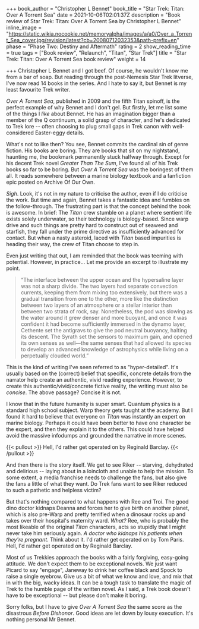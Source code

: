 +++
book_author = "Christopher L Bennet"
book_title = "Star Trek: Titan: Over A Torrent Sea"
date = 2021-10-06T02:01:37Z
description = "Book review of Star Trek: Titan: Over A Torrent Sea by Christopher L Bennet"
inline_image = "https://static.wikia.nocookie.net/memoryalpha/images/a/a0/Over_a_Torrent_Sea_cover.jpg/revision/latest?cb=20080712032353&path-prefix=en"
phase = "Phase Two: Destiny and Aftermath"
rating = 2
show_reading_time = true
tags = ["Book review", "Relaunch", "Titan", "Star Trek"]
title = "Star Trek: Titan: Over A Torrent Sea book review"
weight = 14

+++
Christopher L Bennet and I got beef. Of course, he wouldn't know me from a bar of soap. But reading through the post-Nemesis Star Trek litverse, I've now read 14 books in the series. And I hate to say it, but Bennet is my least favourite Trek writer.

_Over A Torrent Sea_, published in 2009 and the fifth Titan spinoff, is the perfect example of why Bennet and I don't gel. But firstly, let me list some of the things I _like_ about Bennet. He has an imagination bigger than a member of the Q continuum, a solid grasp of character, and he's dedicated to Trek lore -- often choosing to plug small gaps in Trek canon with well-considered Easter-eggy details.

What's not to like then? You see, Bennet commits the cardinal sin of genre fiction. His books are boring. They are books that sit on my nightstand, haunting me, the bookmark permanently stuck halfway through. Except for his decent Trek novel _Greater Than The Sum_, I've found all of his Trek books so far to be boring. But _Over A Torrent Sea_ was the boringest of them all. It reads somewhere between a marine biology textbook and a fanfiction epic posted on Archive Of Our Own.

_Sigh_. Look, it's not in my nature to criticise the author, even if I do criticise the work. But time and again, Bennet takes a fantastic idea and fumbles on the follow-through. The frustrating part is that the concept behind the book is awesome. In brief: The _Titan_ crew stumble on a planet where sentient life exists solely underwater, so their technology is biology-based. Since warp drive and such things are pretty hard to construct out of seaweed and starfish, they fall under the prime directive as insufficiently advanced for contact. But when a nasty asteroid, laced with _Titan_ based impurities is heading their way, the crew of Titan choose to step in.

Even just writing that out, I am reminded that the book was teeming with potential. However, in practice... Let me provide an excerpt to illustrate my point.

> “The interface between the upper ocean and the hypersaline layer was not a sharp divide. The two layers had separate convection currents, keeping them from mixing too extensively, but there was a gradual transition from one to the other, more like the distinction between two layers of an atmosphere or a stellar interior than between two strata of rock, say. Nonetheless, the pod was slowing as the water around it grew denser and more buoyant, and once it was confident it had become sufficiently immersed in the dynamo layer, Cethente set the antigravs to give the pod neutral buoyancy, halting its descent. The Syrath set the sensors to maximum gain, and opened its own senses as well—the same senses that had allowed its species to develop an advanced knowledge of astrophysics while living on a perpetually clouded world.”

This is the kind of writing I've seen referred to as "hyper-detailed". It's usually based on the (correct) belief that specific, concrete details from the narrator help create an authentic, vivid reading experience. However, to create this authentic/vivid/concrete fictive reality, the writing must also be _concise_. The above passage? Concise it is not.

I know that in the future humanity is super smart. Quantum physics is a standard high school subject. Warp theory gets taught at the academy. But I found it hard to believe that everyone on _Titan_ was instantly an expert on marine biology. Perhaps it could have been better to have one character be the expert, and then they explain it to the others. This could have helped avoid the massive infodumps and grounded the narrative in more scenes.

{{< pullout >}}
Hell, I'd rather get operated on by Reginald Barclay.
{{< /pullout >}}

And then there is the story itself. We get to see Riker -- starving, dehydrated and delirious -- laying about in a loincloth and unable to help the mission. To some extent, a media franchise needs to challenge the fans, but also give the fans a little of what they want. Do Trek fans want to see Riker reduced to such a pathetic and helpless victim?

But that's nothing compared to what happens with Ree and Troi. The good dino doctor kidnaps Deanna and forces her to give birth on another planet, which is also pre-Warp and pretty terrified when a dinosaur rocks up and takes over their hospital's maternity ward. _What?_ Ree, who is probably the most likeable of the original _Titan_ characters, acts so stupidly that I might never take him seriously again. _A doctor who kidnaps his patients when they're pregnant_. Think about it. I'd rather get operated on by Tom Paris. Hell, I'd rather get operated on by Reginald Barclay.

Most of us Trekkies approach the books with a fairly forgiving, easy-going attitude. We don't expect them to be exceptional novels. We just want Picard to say "engage", Janeway to drink her coffee black and Spock to raise a single eyebrow. Give us a bit of what we know and love, and mix that in with the big, wacky ideas. It can be a tough task to translate the magic of Trek to the humble page of the written novel. As I said, a Trek book doesn't have to be exceptional -- but please don't make it boring.

Sorry folks, but I have to give _Over A Torrent Sea_ the same score as the disastrous _Before Dishonor_. Good ideas are let down by lousy execution. It's nothing personal Mr Bennet. 